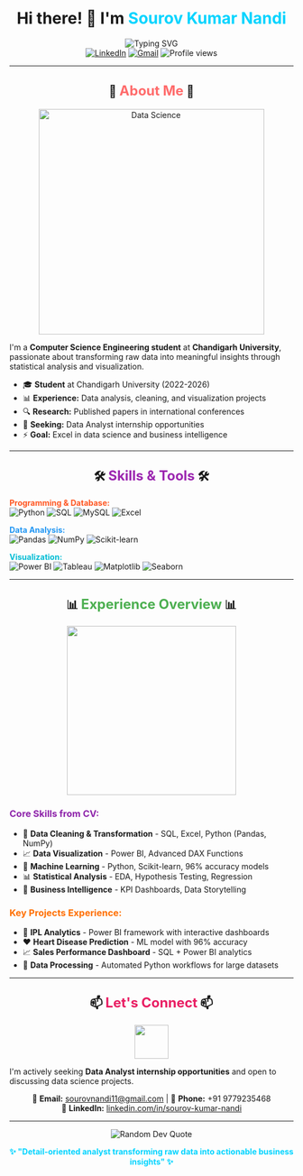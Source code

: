 # <div align="center">Hi there! 👋 I'm <span style="color: #00D4FF;">Sourov Kumar Nandi</span></div>

<div align="center">
  <img src="https://readme-typing-svg.herokuapp.com?font=Fira+Code&size=28&duration=3000&pause=1000&color=00D4FF&center=true&vCenter=true&width=600&lines=Aspiring+Data+Analyst;Computer+Science+Student;Research+Enthusiast" alt="Typing SVG" />
</div>

<div align="center">
  <a href="https://linkedin.com/in/sourov-kumar-nandi"><img src="https://img.shields.io/badge/LinkedIn-0077B5?style=for-the-badge&logo=linkedin&logoColor=white" alt="LinkedIn"/></a>
  <a href="mailto:sourovnandi11@gmail.com"><img src="https://img.shields.io/badge/Gmail-D14836?style=for-the-badge&logo=gmail&logoColor=white" alt="Gmail"/></a>
  <img src="https://komarev.com/ghpvc/?username=Sourov2002t&color=blue&style=for-the-badge" alt="Profile views" />
</div>

---

## <div align="center">🚀 <span style="color: #FF6B6B; font-weight: bold; font-size: 24px;">About Me</span> 🚀</div>

<div align="center">
  <img src="https://media.giphy.com/media/qgQUggAC3Pfv687qPC/giphy.gif" alt="Data Science" width="400"/>
</div>

I'm a **Computer Science Engineering student** at **Chandigarh University**, passionate about transforming raw data into meaningful insights through statistical analysis and visualization.

- 🎓 **Student** at Chandigarh University (2022-2026)
- 📊 **Experience:** Data analysis, cleaning, and visualization projects
- 🔍 **Research:** Published papers in international conferences  
- 💼 **Seeking:** Data Analyst internship opportunities
- ⚡ **Goal:** Excel in data science and business intelligence

---

## <div align="center">🛠️ <span style="color: #9C27B0; font-weight: bold; font-size: 24px;">Skills & Tools</span> 🛠️</div>

**<span style="color: #FF5722; font-weight: bold;">Programming & Database:</span>**
<br>
![Python](https://img.shields.io/badge/Python-3776AB?style=for-the-badge&logo=python&logoColor=white)
![SQL](https://img.shields.io/badge/SQL-4479A1?style=for-the-badge&logo=mysql&logoColor=white)
![MySQL](https://img.shields.io/badge/MySQL-4479A1?style=for-the-badge&logo=mysql&logoColor=white)
![Excel](https://img.shields.io/badge/Microsoft_Excel-217346?style=for-the-badge&logo=microsoft-excel&logoColor=white)

**<span style="color: #2196F3; font-weight: bold;">Data Analysis:</span>**
<br>
![Pandas](https://img.shields.io/badge/Pandas-150458?style=for-the-badge&logo=pandas&logoColor=white)
![NumPy](https://img.shields.io/badge/NumPy-013243?style=for-the-badge&logo=numpy&logoColor=white)
![Scikit-learn](https://img.shields.io/badge/Scikit--learn-F7931E?style=for-the-badge&logo=scikit-learn&logoColor=white)

**<span style="color: #00BCD4; font-weight: bold;">Visualization:</span>**
<br>
![Power BI](https://img.shields.io/badge/Power%20BI-F2C811?style=for-the-badge&logo=powerbi&logoColor=black)
![Tableau](https://img.shields.io/badge/Tableau-E97627?style=for-the-badge&logo=tableau&logoColor=white)
![Matplotlib](https://img.shields.io/badge/Matplotlib-11557c?style=for-the-badge)
![Seaborn](https://img.shields.io/badge/Seaborn-4c72b0?style=for-the-badge)

---

## <div align="center">📊 <span style="color: #4CAF50; font-weight: bold; font-size: 24px;">Experience Overview</span> 📊</div>

<div align="center">
  <img src="https://media.giphy.com/media/L1R1tvI9svkIWwpVYr/giphy.gif" width="300"/>
</div>

### <span style="color: #8E24AA; font-weight: bold;">Core Skills from CV:</span>
- 🔧 **Data Cleaning & Transformation** - SQL, Excel, Python (Pandas, NumPy)
- 📈 **Data Visualization** - Power BI, Advanced DAX Functions  
- 🤖 **Machine Learning** - Python, Scikit-learn, 96% accuracy models
- 📊 **Statistical Analysis** - EDA, Hypothesis Testing, Regression
- 🎯 **Business Intelligence** - KPI Dashboards, Data Storytelling

### <span style="color: #FF6F00; font-weight: bold;">Key Projects Experience:</span>
- 🏏 **IPL Analytics** - Power BI framework with interactive dashboards
- ❤️ **Heart Disease Prediction** - ML model with 96% accuracy
- 📈 **Sales Performance Dashboard** - SQL + Power BI analytics
- 🧹 **Data Processing** - Automated Python workflows for large datasets

---


## <div align="center">📫 <span style="color: #E91E63; font-weight: bold; font-size: 24px;">Let's Connect</span> 📫</div>

<div align="center">
  <img src="https://media.giphy.com/media/LnQjpWaON8nhr21vNW/giphy.gif" width="60"> 
</div>

I'm actively seeking **Data Analyst internship opportunities** and open to discussing data science projects.

<div align="center">
  
📧 **Email:** [sourovnandi11@gmail.com](mailto:sourovnandi11@gmail.com) | 📱 **Phone:** +91 9779235468
<br>
💼 **LinkedIn:** [linkedin.com/in/sourov-kumar-nandi](https://linkedin.com/in/sourov-kumar-nandi)

</div>

---

<div align="center">
  <img src="https://quotes-github-readme.vercel.app/api?type=horizontal&theme=tokyonight" alt="Random Dev Quote"/>
</div>

<div align="center">
  
**<span style="color: #00D4FF;">✨ "Detail-oriented analyst transforming raw data into actionable business insights" ✨</span>**
  
</div>
